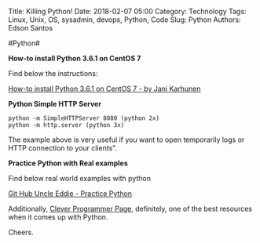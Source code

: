 Title: Killing Python!
Date: 2018-02-07 05:00
Category: Technology
Tags: Linux, Unix, OS, sysadmin, devops, Python, Code
Slug: Python
Authors: Edson Santos

#Python#

**How-to install Python 3.6.1 on CentOS 7**

Find below the instructions:

<a href="https://janikarhunen.fi/how-to-install-python-3-6-1-on-centos-7.html/" target="_blank">How-to install Python 3.6.1 on CentOS 7 - by Jani Karhunen</a>



**Python Simple HTTP Server**

	python -m SimpleHTTPServer 8080 (python 2x)
	python -m http.server (python 3x)
	
The example above is very useful if you want to open temporarily logs or HTTP connection to your clients". 

**Practice Python with Real examples**

Find below real world examples with python

<a href="https://github.com/Eddie-Uncle/practice_python/" target="_blank">Git Hub Uncle Eddie - Practice Python</a>

Additionally, <a href="https://www.cleverprogrammer.com/" target="_blank">Clever Programmer Page</a>, definitely, one of the best resources when it comes up with Python. 

Cheers.